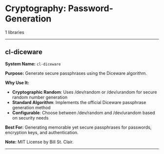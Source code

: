 # Cryptography: Password-Generation

1 libraries

---

## cl-diceware

**System Name:** `cl-diceware`

**Purpose:** Generate secure passphrases using the Diceware algorithm.

**Why Use It:**
- **Cryptographic Random**: Uses /dev/random or /dev/urandom for secure random number generation
- **Standard Algorithm**: Implements the official Diceware passphrase generation method
- **Configurable**: Choose between /dev/random and /dev/urandom based on security needs

**Best For:** Generating memorable yet secure passphrases for passwords, encryption keys, and authentication.

**Note:** MIT License by Bill St. Clair.

---


